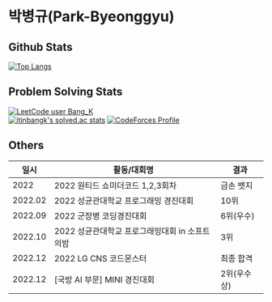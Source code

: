 # 박병규(Park-Byeonggyu)

## Github Stats  
[![Top Langs](https://github-readme-stats.vercel.app/api/top-langs/?username=ggyuchive)](https://github.com/ggyuchive)  
## Problem Solving Stats  
[![LeetCode user Bang_K](https://img.shields.io/badge/dynamic/json?style=flat&labelColor=black&color=%23ffa116&label=Solved&query=solvedOverTotal&url=https%3A%2F%2Fleetcode-badge.vercel.app%2Fapi%2Fusers%2FBang_k&logo=leetcode&logoColor=yellow)](https://leetcode.com/Bang_K/)  
[![itinbangk's solved.ac stats](http://mazassumnida.wtf/api/v2/generate_badge?boj=itinbangk)](https://www.acmicpc.net/user/itinbangk)
[![CodeForces Profile](https://cf.leed.at?id=itinbangk)](https://codeforces.com/profile/itinbangk)

## Others
|일시|활동/대회명|결과|
|------|---|---|
|2022|2022 원티드 쇼미더코드 1,2,3회차|금손 뱃지|
|2022.02|2022 성균관대학교 프로그래밍 경진대회|10위|
|2022.09|2022 군장병 코딩경진대회|6위(우수)|
|2022.10|2022 성균관대학교 프로그래밍대회 in 소프트의밤|3위|
|2022.12|2022 LG CNS 코드몬스터|최종 합격|
|2022.12|[국방 AI 부문] MINI 경진대회|2위(우수상)|
